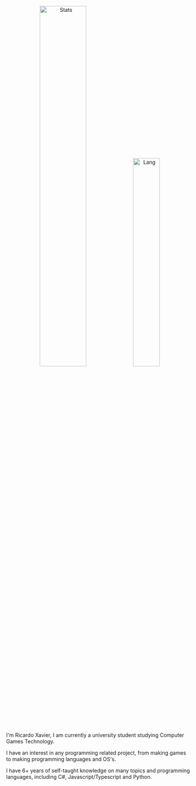 <p align="center">
  <img alt="Stats" src="https://github-readme-stats.vercel.app/api?username=App24&count_private=true&hide=stars,issues&show_icons=true&theme=nord"/ width = 50%>
  <img alt="Lang" src="https://github-readme-stats.vercel.app/api/top-langs/?username=App24&layout=compact&theme=nord"/ width = 38%>
</p>
I'm Ricardo Xavier, I am currently a university student studying Computer Games Technology.

I have an interest in any programming related project, from making games to making programming languages and OS's.

I have 6+ years of self-taught knowledge on many topics and programming languages, including C#, Javascript/Typescript and Python.

<!---
App24/App24 is a ✨ special ✨ repository because its `README.md` (this file) appears on your GitHub profile.
You can click the Preview link to take a look at your changes.
--->
